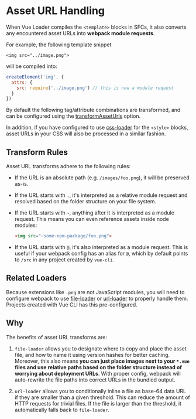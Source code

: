 # Asset URL Handling

When Vue Loader compiles the `<template>` blocks in SFCs, it also converts any encountered asset URLs into **webpack module requests**.

For example, the following template snippet

``` vue
<img src="../image.png">
```

will be compiled into:

``` js
createElement('img', {
  attrs: {
    src: require('../image.png') // this is now a module request
  }
})
```

By default the following tag/attribute combinations are transformed, and can be configured using the [transformAssetUrls](../config.md#transformasseturls) option.

In addition, if you have configured to use [css-loader](https://github.com/webpack-contrib/css-loader) for the `<style>` blocks, asset URLs in your CSS will also be processed in a similar fashion.

## Transform Rules

Asset URL transforms adhere to the following rules:

- If the URL is an absolute path (e.g. `/images/foo.png`), it will be preserved as-is.

- If the URL starts with `.`, it's interpreted as a relative module request and resolved based on the folder structure on your file system.

- If the URL starts with `~`, anything after it is interpreted as a module request. This means you can even reference assets inside node modules:

  ``` html
  <img src="~some-npm-package/foo.png">
  ```

- If the URL starts with `@`, it's also interpreted as a module request. This is useful if your webpack config has an alias for `@`, which by default points to `/src` in any project created by `vue-cli`.

## Related Loaders

Because extensions like `.png` are not JavaScript modules, you will need to configure webpack to use [file-loader](https://github.com/webpack/file-loader) or [url-loader](https://github.com/webpack/url-loader) to properly handle them. Projects created with Vue CLI has this pre-configured.

## Why

The benefits of asset URL transforms are:

1. `file-loader` allows you to designate where to copy and place the asset file, and how to name it using version hashes for better caching. Moreover, this also means **you can just place images next to your `*.vue` files and use relative paths based on the folder structure instead of worrying about deployment URLs**. With proper config, webpack will auto-rewrite the file paths into correct URLs in the bundled output.

2. `url-loader` allows you to conditionally inline a file as base-64 data URL if they are smaller than a given threshold. This can reduce the amount of HTTP requests for trivial files. If the file is larger than the threshold, it automatically falls back to `file-loader`.
